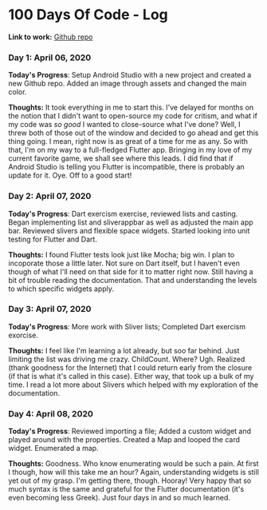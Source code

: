 # 100 Days Of Code - Log

**Link to work:** [Github repo](https://github.com/MsBohemianBits/ac_field_guide)

### Day 1: April 06, 2020

**Today's Progress**: Setup Android Studio with a new project and created a new Github repo. Added an image through assets and changed the main color.

**Thoughts:** It took everything in me to start this. I've delayed for months on the notion that I didn't want to open-source my code for critism, and what if my code was *so good* I wanted to close-source what I've done? Well, I threw both of those out of the window and decided to go ahead and get this thing going. I mean, right now is as great of a time for me as any. So with that, I'm on my way to a full-fledged Flutter app. Bringing in my love of my current favorite game, we shall see where this leads. I did find that if Android Studio is telling you Flutter is incompatible, there is probably an update for it. Oye. Off to a good start!

### Day 2: April 07, 2020

**Today's Progress**: Dart exercism exercise, reviewed lists and casting. Began implementing list and sliverappbar as well as adjusted the main app bar. Reviewed slivers and flexible space widgets. Started looking into unit testing for Flutter and Dart.

**Thoughts:** I found Flutter tests look just like Mocha; big win. I plan to incoporate those a little later. Not sure on Dart itself, but I haven't even though of what I'll need on that side for it to matter right now. Still having a bit of trouble reading the documentation. That and understanding the levels to which specific widgets apply.

### Day 3: April 07, 2020

**Today's Progress**: More work with Sliver lists; Completed Dart exercism exorcise.

**Thoughts:** I feel like I'm learning a lot already, but soo far behind. Just limiting the list was driving me crazy. ChildCount. Where? Ugh. Realized (thank goodness for the Internet) that I could return early from the closure (if that is what it's called in this case). Either way, that took up a bulk of my time. I read a lot more about Slivers which helped with my exploration of the documentation. 

### Day 4: April 08, 2020

**Today's Progress**: Reviewed importing a file; Added a custom widget and played around with the properties. Created a Map and looped the card widget. Enumerated a map.

**Thoughts:** Goodness. Who know enumerating would be such a pain. At first I though, how will this take me an hour? Again, understanding widgets is still yet out of my grasp. I'm getting there, though. Hooray! Very happy that so much syntax is the same and grateful for the Flutter documentation (it's even becoming less Greek). Just four days in and so much learned. 

<!--
**Today's Progress**: Fixed CSS, worked on canvas functionality for the app.

**Thoughts:** I really struggled with CSS, but, overall, I feel like I am slowly getting better at it. Canvas is still new for me, but I managed to figure out some basic functionality.

**Link to work:** [Calculator App](http://www.example.com)

### Day 0: February 30, 2016 (Example 2)
##### (delete me or comment me out)

**Today's Progress**: Fixed CSS, worked on canvas functionality for the app.

**Thoughts**: I really struggled with CSS, but, overall, I feel like I am slowly getting better at it. Canvas is still new for me, but I managed to figure out some basic functionality.

**Link(s) to work**: [Calculator App](http://www.example.com)


### Day 1: June 27, Monday

**Today's Progress**: I've gone through many exercises on FreeCodeCamp.

**Thoughts** I've recently started coding, and it's a great feeling when I finally solve an algorithm challenge after a lot of attempts and hours spent.

**Link(s) to work**
1. [Find the Longest Word in a String](https://www.freecodecamp.com/challenges/find-the-longest-word-in-a-string)
2. [Title Case a Sentence](https://www.freecodecamp.com/challenges/title-case-a-sentence)
-->